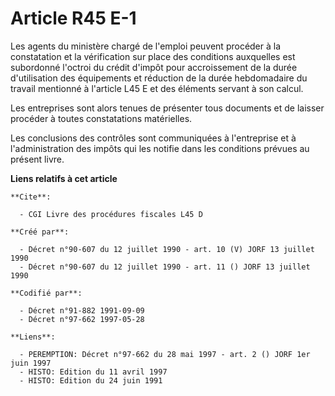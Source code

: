# Article R45 E-1

Les agents du ministère chargé de l'emploi peuvent procéder à la constatation et la vérification sur place des conditions
auxquelles est subordonné l'octroi du crédit d'impôt pour accroissement de la durée d'utilisation des équipements et
réduction de la durée hebdomadaire du travail mentionné à l'article L45 E et des éléments servant à son calcul.

Les entreprises sont alors tenues de présenter tous documents et de laisser procéder à toutes constatations matérielles.

Les conclusions des contrôles sont communiquées à l'entreprise et à l'administration des impôts qui les notifie dans les
conditions prévues au présent livre.

**Liens relatifs à cet article**

	**Cite**:

	  - CGI Livre des procédures fiscales L45 D

	**Créé par**:

	  - Décret n°90-607 du 12 juillet 1990 - art. 10 (V) JORF 13 juillet 1990
	  - Décret n°90-607 du 12 juillet 1990 - art. 11 () JORF 13 juillet 1990

	**Codifié par**:

	  - Décret n°91-882 1991-09-09
	  - Décret n°97-662 1997-05-28

	**Liens**:

	  - PEREMPTION: Décret n°97-662 du 28 mai 1997 - art. 2 () JORF 1er juin 1997
	  - HISTO: Edition du 11 avril 1997
	  - HISTO: Edition du 24 juin 1991
